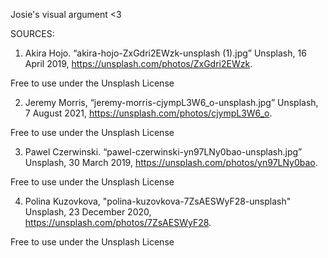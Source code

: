 Josie's visual argument <3

SOURCES:
1. Akira Hojo. “akira-hojo-ZxGdri2EWzk-unsplash (1).jpg” Unsplash, 16 April 2019, https://unsplash.com/photos/ZxGdri2EWzk. 

  Free to use under the Unsplash License 

2. Jeremy Morris, “jeremy-morris-cjympL3W6_o-unsplash.jpg” Unsplash, 7 August 2021, https://unsplash.com/photos/cjympL3W6_o. 

  Free to use under the Unsplash License 
  
3. Pawel Czerwinski. “pawel-czerwinski-yn97LNy0bao-unsplash.jpg” Unsplash, 30 March 2019, https://unsplash.com/photos/yn97LNy0bao.

  Free to use under the Unsplash License 

4. Polina Kuzovkova, "polina-kuzovkova-7ZsAESWyF28-unsplash" Unsplash, 23 December 2020, https://unsplash.com/photos/7ZsAESWyF28.

  Free to use under the Unsplash License 
